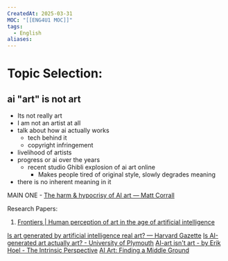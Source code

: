 ```yaml
---
CreatedAt: 2025-03-31
MOC: "[[ENG4U1 MOC]]"
tags:
  - English
aliases:
---
```

# Topic Selection:
## ai "art" is not art
- Its not really art
- I am not an artist at all
- talk about how ai actually works
	- tech behind it
	-  copyright infringement
- livelihood of artists
- progress or ai over the years
	- recent studio Ghibli explosion of ai art online
		- Makes people tired of original style, slowly degrades meaning
- there is no inherent meaning in it 

MAIN ONE - [The harm & hypocrisy of AI art — Matt Corrall](https://www.corralldesign.com/writing/ai-harm-hypocrisy)

Research Papers:
1. [Frontiers \| Human perception of art in the age of artificial intelligence](https://www.frontiersin.org/journals/psychology/articles/10.3389/fpsyg.2024.1497469/full)

[Is art generated by artificial intelligence real art? — Harvard Gazette](https://news.harvard.edu/gazette/story/2023/08/is-art-generated-by-artificial-intelligence-real-art/)
[Is AI-generated art actually art? - University of Plymouth](https://www.plymouth.ac.uk/discover/is-ai-generated-art-actually-art)
[AI-art isn't art - by Erik Hoel - The Intrinsic Perspective](https://www.theintrinsicperspective.com/p/ai-art-isnt-art)
[AI Art: Finding a Middle Ground](https://stanforddaily.com/2025/02/17/ai-art-finding-a-middle-ground/)

